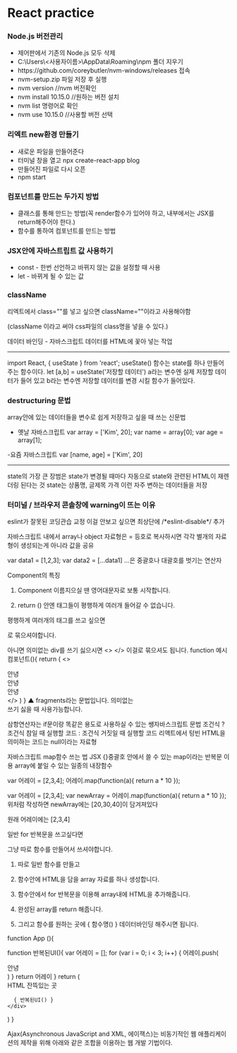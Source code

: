  # React practice
 
<h3>Node.js 버전관리</h3>
<ul>
<li>제어판에서 기존의 Node.js 모두 삭제</li>
<li>C:\Users\<사용자이름>\AppData\Roaming\npm 폴더 지우기</li>
<li>https://github.com/coreybutler/nvm-windows/releases 접속</li>
<li>nvm-setup.zip 파일 저장 후 실행</li>
<li>nvm version //nvm 버전확인</li>
<li>nvm install 10.15.0 //원하는 버전 설치</li></li>
<li>nvm list 명령어로 확인</li>
<li>nvm use 10.15.0 //사용할 버전 선택</li>
</ul>

 <h3> 리엑트 new환경 만들기 </h3>
<ul>   
<li>새로운 파일을 만들어준다</li>
<li>터미널 창을 열고 npx create-react-app blog</li>
<li>만들어진 파일로 다시 오픈</li>
<li>npm start</li>
</ul>

<h3>컴포넌트를 만드는 두가지 방법</h3>
<ul>
<li>클래스를 통해 만드는 방법(꼭 render함수가 있어야 하고, 내부에서는 JSX를 return해주어야 한다.)</li>
<li>함수를 통하여 컴포넌트를 만드는 방법</li>
</ul>
  
<h3>JSX안에 자바스트립트 값 사용하기</h3>
<ul>
<li>const - 한번 선언하고 바뀌지 않는 값을 설정할 때 사용</li>
<li>let -  바뀌게 될 수 있는 값</li>
</ul>
 
 <h3>className</h3>
<p>리엑트에서 class=""를 넣고 싶으면 className=""이라고 사용해야함</p>
(className 이라고 써야 css파일의 class명을 넣을 수 있다.)

<p>데이터 바인딩 - 자바스크립트 데이터를 HTML에 꽃아 넣는 작업</p>

<hr>
import React, { useState } from 'react';
useState() 함수는 state를 하나 만들어 주는 함수이다.
let [a,b] = useState('저장할 데이터') 
a라는 변수엔 실제 저장할 데이터가 들어 있고 
b라는 변수엔 저장할 데이터를 변경 시킬 함수가 들어있다.


<h3>destructuring 문법</h3>
array안에 있는 데이터들을 변수로 쉽게 저장하고 싶을 때 쓰는 신문법

- 옛날 자바스크립트
var array = ['Kim', 20];
var name = array[0];
var age = array[1];

-요즘 자바스크립트
var [name, age] = ['Kim', 20]

<hr>
state의 가장 큰 장범은 state가 변경될 때마다 자동으로 state와 관련된 HTML이 재렌더링 된다는 것
state는 상품명, 글제목 가격 이런 자주 변하는 데이터들을 저장

<h3>터미널 / 브라우저 콘솔창에 warning이 뜨는 이유</h3>
eslint가 잘못된 코딩관습 교정
이걸 안보고 싶으면 최상단에 /*eslint-disable*/ 추가

자바스크립트 내에서 array나 object 자료형은 = 등호로 복사하시면 각각 별개의 자료형이 생성되는게 아니라 값을 공유

var data1 = [1,2,3];
var data2 = [...data1] ...은 중괄호나 대괄호를 벗기는 연산자


Component의 특징

1. Component 이름지으실 땐 영어대문자로 보통 시작합니다.

2. return () 안엔 태그들이 평행하게 여러개 들어갈 수 없습니다.

평행하게 여러개의 태그를 쓰고 싶으면 <div>로 묶으셔야합니다.

아니면 의미없는 div를 쓰기 싫으시면 <> </> 이걸로 묶으셔도 됩니다.
function 예시컴포넌트(){
  return (
    <>
      <div>안녕</div>
      <div>안녕</div>
      <div>안녕</div>
    </>
  )
}
▲ fragments라는 문법입니다. 의미없는 <div>쓰기 싫을 때 사용가능합니다.

삼항연산자는 if문이랑 똑같은 용도로 사용하실 수 있는 쌩자바스크립트 문법
조건식 ? 조건식 참일 때 실행할 코드 : 조건식 거짓일 때 실행할 코드
리액트에서 텅빈 HTML을 의미하는 코드는 null이라는 자료형

자바스크립트 map함수 쓰는 법
JSX {}중괄호 안에서 쓸 수 있는 map이라는 반복문 이용
array에 붙일 수 있는 일종의 내장함수

var 어레이 = [2,3,4];
어레이.map(function(a){
  return a * 10
});

var 어레이 = [2,3,4];
var newArray = 어레이.map(function(a){
  return a * 10
});
위처럼 작성하면 newArray에는 [20,30,40]이 담겨져있다

원래 어레이에는 [2,3,4]

일반 for 반복문을 쓰고싶다면

 

그냥 따로 함수를 만들어서 쓰셔야합니다.

1. 따로 일반 함수를 만들고 

2. 함수안에 HTML을 담을 array 자료를 하나 생성합니다. 

3. 함수안에서 for 반복문을 이용해 array내에 HTML을 추가해줍니다.

4. 완성된 array를 return 해줍니다. 

5. 그리고 함수를 원하는 곳에 { 함수명() } 데이터바인딩 해주시면 됩니다. 

function App (){

  function 반복된UI(){
    var 어레이 = [];
    for (var i = 0; i < 3; i++) {
      어레이.push(<div>안녕</div>)
    }
    return 어레이
  }
  return (
    <div>
      HTML 잔뜩있는 곳
      
      { 반복된UI() }
    </div>
  )
}


Ajax(Asynchronous JavaScript and XML, 에이잭스)는 비동기적인 웹 애플리케이션의 제작을 위해 아래와 같은 조합을 이용하는 웹 개발 기법이다.
